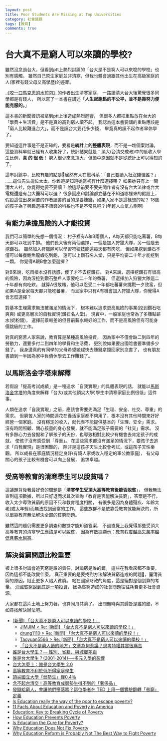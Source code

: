 ```yaml
---
layout: post
title: Poor Students Are Missing at Top Universities
category: 社會議題
tags: [教育]
comments: true
---
```

# 台大真不是窮人可以來讀的學校?
雖然沒念過台大，但看到ptt上熱烈討論的「台大是不是窮人可以來唸的學校」也別有感觸。
雖然自己原生家庭並非清寒，但我也體會過跟其他出生在高級家庭的人(家裡有錢父母又高學歷)的差距。

<!--read more-->

[《咬一口馬克思的水煎包》]((http://www.books.com.tw/products/0010765505))的作者出生清寒家庭，
一路讀清大台大後驚覺很多同學都是有錢人，
所以寫了一本書在講述「**人生起跑點的不公平，並不是靠努力便能克服的。**」

這本書的新聞資訊被拿到ptt上後造成熱烈迴響，
但很多人都把重點放在台大的「學費＋生活費」是不是真的高到窮人讀不起。
我認為這本書要講的重點應該是「窮人比較難進台大」，而不是讀台大要花多少錢，
畢竟真的讀不起作者早休學了。

要知道這件事是不是正確的，要看是**統計上的整體表現**，而不是一堆個案討論。
這些資料早就已經有人收集好了，統計結果就是：頂大(台清交成政)中的低收入學生比例，**真 的 很 低**！
窮人很少來念頂大，但箇中原因就不是從統計上可以得知的了。

這串討論中，比較有趣的點是居然有人在戰科系：「自己要讀人社沒錢怪誰？」
......這位先生這位太太，你難道是知道她當初有什麼選擇嗎？
如果她只有上一間清大人社，你覺得她要不要讀？
說這話前要不要先問作者有沒有台大法律或台大電機還是有台大醫科可以選？
很多回應和討論都立基在不知道哪裡來的假設上，
假設這位出身窮苦的作者讀書的目的是要賺錢，如果人家不是這樣想的呢？
18歲的孩子為了興趣選擇不賺錢的科系也不是不常見吧？(年輕人血氣方剛啊)

## 有能力承擔風險的人才能投資

我們可以簡單的先想一個情況：
村子裡有A和B兩個人，A每天都只能吃蕃薯，B每天都可以吃到牛排。
他們長大後有兩個選擇，一個是加入狩獵大隊，另一個是去挖鑽石。
雖然加入狩獵隊可以學習狩獵技能還每天都有肉吃，
但如果挖到鑽石不僅可以每餐鮑魚龍蝦吃到飽，
還可以上鑽石名人堂，只是平均要二十年才能挖到一顆。
你覺得A跟B會怎麼選擇？

對B來說，吃肉根本沒有誘惑，傻了才不去挖鑽石。
對A來說，選擇挖鑽石有很高的風險，因為沒挖到鑽石整戶人家要吃二十年的番薯，
但選擇加入狩獵大隊這二十年都有肉吃欸。
就算A很敢賭，他可以忍受二十年都吃蕃薯來挑戰一夕致富，但如果A是全家每天都只能吃蕃薯，
而且家中只有A有機會加入狩獵大隊，你覺得A會怎麼選擇？

對基本生理需求無法被滿足的情況下，
根本難以追求更高風險的事業(挖到鑽石吃爽爽)
或更高層次的自我實現(鑽石名人堂)。
現實中，一般家庭也常為了多賺點薪水(奶粉錢)，
選擇前景較差的但目前薪水較好的工作，而不是高風險但有可能身價跳級的工作。

對真的窮苦人家來說，教育算是某種高風險投資，
因為家中不僅會缺二到四年的勞動力，還要多付二到四年的學費和生活費，
更別說如果要出國唸書要準備多少錢了。
我身邊真的有同學的父母希望她趕快去賺錢拿錢回家別念書了，
也有朋友書讀到一半因為家中負債休學去工作賺錢了。

## 以馬斯洛金字塔來解釋

若假設「提高考試成績」是一種追求「自我實現」的具體表現的話，
就能以[馬斯洛金字塔](https://zh.wikipedia.org/wiki/%E9%9C%80%E6%B1%82%E5%B1%82%E6%AC%A1%E7%90%86%E8%AE%BA)的角度來解釋「台大(或其他頂尖大學)學生中清寒家庭比例很低」這件事。

人類在追求「自我實現」之前，應該會需要先滿足「生理、安全、社交、尊重」的需求。
但窮苦人家的時間連花在養活家庭都不夠用了，根本沒有其他時間來好好經營一個家庭。
沒有穩定的收入，就代表不能提供基本的「生理、安全」需求。
沒有時間照顧、關心孩童的身心發展，就不能滿足孩子需要的「社交」需求。
沒有多餘心力去發掘和了解孩子的天份，也導致相對比較少有機會去肯定孩子的成就，
使孩子沒有感受到「尊重」。
在這些需求都沒有滿足的情況下，要孩子去追求「自我實現」是很困難的，
除非是這孩子天生比較會考試，或這孩子天性樂觀。
所以成長在家庭情況穩定良好(有錢人家或收入穩定的軍公教家庭)，
有父母關心的孩子比較有機會可以向上發展，
追求卓越。

## 受高等教育的清寒學生可以脫貧嗎？

這議題背後我最好奇的問題是「**清寒學生受頂大高等教育後能否脫貧**」，
但我無法查到這項數據，所以只好退而求其次查詢「教育是否能解決貧窮」，答案是不行。
收入太少導致貧窮的原因不只和教育程度相關，
有很多是因為身體殘疾、年齡太老(或太年輕)而無法找到適當的工作。
這些族群不是依靠受教育就能解決的，所以單靠教育無法解決全部的貧窮問題。

雖然這問題仍需要更多調查和數據才能知道答案，
不過直覺上我覺得那些受頂大高等教育的清寒學生應該是可以脫貧，
因為有數據顯示：[教育程度越高失業率越低且薪水越高](https://www.bls.gov/emp/ep_chart_001.htm)。

## 解決貧窮問題比較重要

板上很多討論會追究窮是誰的責任，討論窮是誰的錯。
這些在我看來都不重要，因為這都不能改變什麼，
真正重要的是要找到方法解決貧窮造成的問題，釐清貧窮的原因，阻止更多人陷入貧窮。
站在國家財政的角度，這是絕對是個划算的考量。
[消滅貧窮說到底是一項投資](https://www.youtube.com/watch?v=aIL_Y9g7Tg0)，
因為貧窮造成的社會問題往往耗費更多社會資源。

大家都在這片土地上努力著，也算同舟共濟了。
出問題時與其歸咎是誰的錯，不如尋找解決辦法吧。

- [[新聞] 「台大真不是窮人可以來讀的學校！」](https://disp.cc/b/163-anFU)
  - [JIMJIM > Re: [新聞] 「台大真不是窮人可以來讀的學校！」](https://disp.cc/b/163-anLD)
  - [drung1110 > Re: [新聞] 「台大真不是窮人可以來讀的學校！」](https://www.ptt.cc/bbs/Gossiping/M.1513770984.A.0AE.html)
  - [Taoyuan5566 > Re: [新聞] 「台大真不是窮人可以來讀的學校！」](https://www.ptt.cc/bbs/Gossiping/M.1513701675.A.7E7.html)
  - [「台大不是窮人讀的地方」文章為何惹議？思考特權其實很痛苦](https://womany.net/read/article/15109)
- [誰是台大學生？— 性別、省籍、與城鄉差距](http://homepage.ntu.edu.tw/~luohm/NTU.pdf)
- [誰是台大學生？(2001-2014)──多元入學的影響](http://www.econ.ntu.edu.tw/ter/new/data/new/forthcoming/104-014.pdf)
- [台大怎麼上：誰是台大學生 2.0](https://talkecon.com/ntu_admission/)
- [高等教育不利於低所得家庭學生](https://sm1215blog.wordpress.com/2014/07/31/%E9%99%B3%E6%AD%A3%E6%98%8C/)
- [頂尖國立大學「弱勢生」僅0.4％](https://www.ettoday.net/news/20131118/297374.htm)
- [念不起台清交！高等教育成弱勢生得不到的「奢侈品」](https://www.thenewslens.com/article/16598)
- [發錢給窮人，會讓他們墮落嗎？這位學者在 TED 上用一個實驗翻轉「貧窮」定義](https://buzzorange.com/2017/07/25/why-the-poor-is-poor/)
- [Is Education really the way of the poor to escape poverty?](https://www.researchgate.net/post/Is_Education_really_the_way_of_the_poor_to_escape_poverty)
- [11 Facts About Education and Poverty in America](https://www.dosomething.org/us/facts/11-facts-about-education-and-poverty-america)
- [Education: Key to Breaking Cycle of Poverty](https://www.huffingtonpost.com/gloria-bonilla-santiago/education-key-to-breaking_b_14369716.html)
- [How Education Prevents Poverty](https://borgenproject.org/education-prevents-poverty/)
- [Is Education the Cure for Poverty?](http://prospect.org/article/education-cure-poverty)
- [Why Education Does Not Fix Poverty](http://www.demos.org/blog/12/2/15/why-education-does-not-fix-poverty)
- [Why Education Reform is Probably Not The Best Way to Fight Poverty](http://paul-bruno.com/2014/04/why-education-reform-is-probably-not-the-best-way-to-fight-poverty/)
